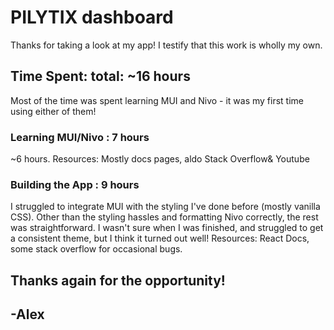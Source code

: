 # PILYTIX dashboard

Thanks for taking a look at my app!
I testify that this work is wholly my own.

## Time Spent: total: ~16 hours

Most of the time was spent learning MUI and Nivo - it was my first time using either of them!

### Learning MUI/Nivo : 7 hours
~6 hours. Resources: Mostly docs pages, aldo Stack Overflow& Youtube

### Building the App : 9 hours
I struggled to integrate MUI with the styling I've done before (mostly vanilla CSS). Other than the styling hassles and formatting Nivo correctly, the rest was straightforward. I wasn't sure when I was finished, and struggled to get a consistent theme, but I think it turned out well! Resources: React Docs, some stack overflow for occasional bugs.

## Thanks again for the opportunity!
## -Alex
